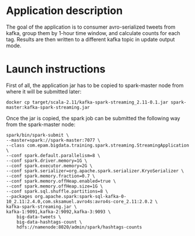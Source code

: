 # Application description

The goal of the application is to consumer avro-serialized tweets from kafka,
group them by 1-hour time window, and calculate counts for each tag. 
Results are then written to a different kafka topic in update output mode.

# Launch instructions

First of all, the application jar has to be copied to spark-master node from where it will be submitted later:

```
docker cp target/scala-2.11/kafka-spark-streaming_2.11-0.1.jar spark-master:kafka-spark-streaming.jar
```

Once the jar is copied, the spark job can be submitted the following way from the spark-master node:
```
spark/bin/spark-submit \
--master=spark://spark-master:7077 \
--class com.epam.bigdata.training.spark.streaming.StreamingApplication \
--conf spark.default.parallelism=8 \
--conf spark.driver.memory=1G \
--conf spark.executor.memory=2G \
--conf spark.serializer=org.apache.spark.serializer.KryoSerializer \
--conf spark.memory.fraction=0.7 \
--conf spark.memory.offHeap.enabled=true \
--conf spark.memory.offHeap.size=1G \
--conf spark.sql.shuffle.partitions=8 \
--packages org.apache.spark:spark-sql-kafka-0-10_2.11:2.4.0,com.sksamuel.avro4s:avro4s-core_2.11:2.0.2 \
kafka-spark-streaming.jar \
kafka-1:9091,kafka-2:9092,kafka-3:9093 \
    big-data-tweets \
    big-data-hashtags-count \
    hdfs://namenode:8020/admin/spark/hashtags-counts
```

